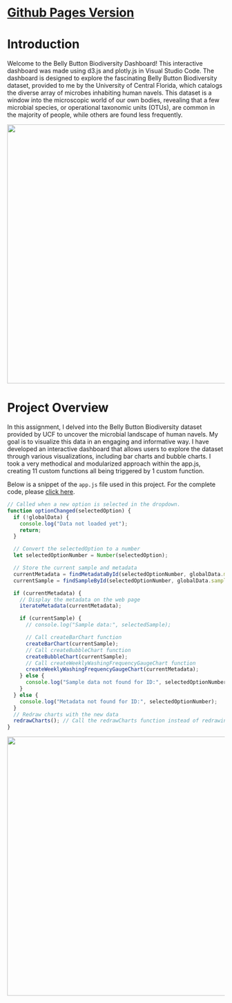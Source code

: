 # [Github Pages Version](https://xthe23.github.io/belly-button-challenge/)

# Introduction
Welcome to the Belly Button Biodiversity Dashboard! This interactive dashboard was made using d3.js and plotly.js in Visual Studio Code. The dashboard is designed to explore the fascinating Belly Button Biodiversity dataset, provided to me by the University of Central Florida, which catalogs the diverse array of microbes inhabiting human navels. This dataset is a window into the microscopic world of our own bodies, revealing that a few microbial species, or operational taxonomic units (OTUs), are common in the majority of people, while others are found less frequently.
<div align="center">
  <img src="https://github.com/Xthe23/belly-button-challenge/blob/main/Images/sc2.png" width="1000" height="600">
</div>

# Project Overview
In this assignment, I delved into the Belly Button Biodiversity dataset provided by UCF to uncover the microbial landscape of human navels. My goal is to visualize this data in an engaging and informative way. I have developed an interactive dashboard that allows users to explore the dataset through various visualizations, including bar charts and bubble charts. I took a very methodical and modularized approach within the app.js, creating 11 custom functions all being triggered by 1 custom function.

Below is a snippet of the `app.js` file used in this project. 
For the complete code, please [click here](https://github.com/Xthe23/belly-button-challenge/blob/main/static/js/app.js).

```javascript
// Called when a new option is selected in the dropdown.
function optionChanged(selectedOption) {
  if (!globalData) {
    console.log("Data not loaded yet");
    return;
  }

  // Convert the selectedOption to a number
  let selectedOptionNumber = Number(selectedOption);

  // Store the current sample and metadata
  currentMetadata = findMetadataById(selectedOptionNumber, globalData.metadata);
  currentSample = findSampleById(selectedOptionNumber, globalData.samples);

  if (currentMetadata) {
    // Display the metadata on the web page
    iterateMetadata(currentMetadata);

    if (currentSample) {
      // console.log("Sample data:", selectedSample);

      // Call createBarChart function
      createBarChart(currentSample);
      // Call createBubbleChart function
      createBubbleChart(currentSample);
      // Call createWeeklyWashingFrequencyGaugeChart function
      createWeeklyWashingFrequencyGaugeChart(currentMetadata);
    } else {
      console.log("Sample data not found for ID:", selectedOptionNumber);
    }
  } else {
    console.log("Metadata not found for ID:", selectedOptionNumber);
  }
  // Redraw charts with the new data
  redrawCharts(); // Call the redrawCharts function instead of redrawing here
}
```

<div align="center">
  <img src="https://github.com/Xthe23/belly-button-challenge/blob/main/Images/sc3.png" width="1000" height="600">
</div>



